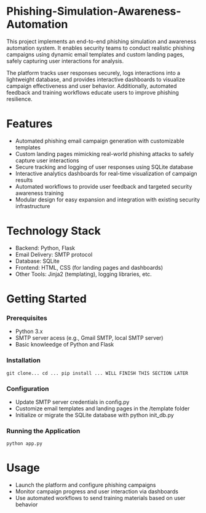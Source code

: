 # Phishing-Simulation-Awareness-Automation
This project implements an end-to-end phishing simulation and awareness automation system. It enables security teams to conduct realistic phishing campaigns using dynamic email templates and custom landing pages, safely capturing user interactions for analysis.

The platform tracks user responses securely, logs interactions into a lightweight database, and provides interactive dashboards to visualize campaign effectiveness and user behavior. Additionally, automated feedback and training workflows educate users to improve phishing resilience.

# Features

- Automated phishing email campaign generation with customizable templates
- Custom landing pages mimicking real-world phishing attacks to safely capture user interactions
- Secure tracking and logging of user responses using SQLite database
- Interactive analytics dashboards for real-time visualization of campaign results
- Automated workflows to provide user feedback and targeted security awareness training
- Modular design for easy expansion and integration with existing security infrastructure

# Technology Stack
- Backend: Python, Flask
- Email Delivery: SMTP protocol
- Database: SQLite
- Frontend: HTML, CSS (for landing pages and dashboards)
- Other Tools: Jinja2 (templating), logging libraries, etc.

# Getting Started

### Prerequisites
- Python 3.x
- SMTP server acess (e.g., Gmail SMTP, local SMTP server)
- Basic knowleedge of Python and Flask

### Installation
``
git clone...
cd ...
pip install ...
WILL FINISH THIS SECTION LATER
``
### Configuration
- Update SMTP server credentials in config.py
- Customize email templates and landing pages in the /template folder
- Initialize or migrate the SQLite database with python init_db.py

### Running the Application
`` python app.py ``

# Usage
- Launch the platform and configure phishing campaigns
- Monitor campaign progress and user interaction via dashboards
- Use automated workflows to send training materials based on user behavior
